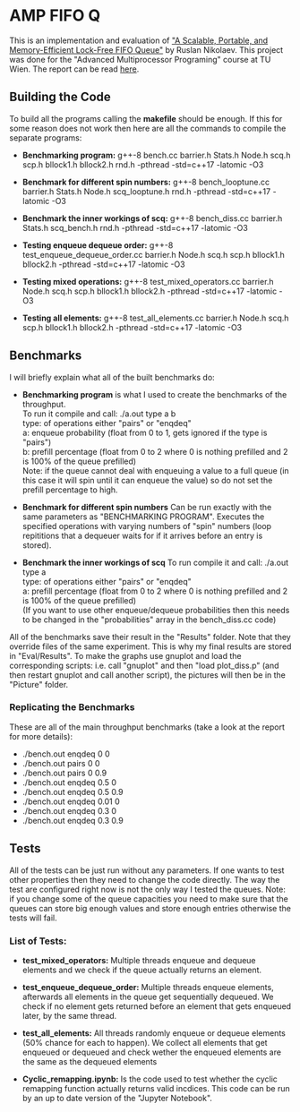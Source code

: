 # AMP FIFO Q

This is an implementation and evaluation of ["A Scalable, Portable, and Memory-Efficient Lock-Free FIFO Queue"](https://arxiv.org/abs/1908.04511) by Ruslan Nikolaev. This project was done for the "Advanced Multiprocessor Programing" course at TU Wien. The report can be read [here](https://github.com/ocatias/AMP_FIFO_Q/blob/master/Report/report.pdf).



## Building the Code
To build all the programs calling the **makefile** should be enough. If this for some reason does not work
then here are all the commands to compile the separate programs:

- **Benchmarking program:** g++-8 bench.cc barrier.h Stats.h Node.h scq.h scp.h bllock1.h bllock2.h rnd.h -pthread -std=c++17 -latomic -O3

- **Benchmark for different spin numbers:** g++-8 bench_looptune.cc barrier.h Stats.h Node.h scq_looptune.h rnd.h -pthread -std=c++17 -latomic -O3

- **Benchmark the inner workings of scq:** g++-8  bench_diss.cc barrier.h Stats.h scq_bench.h rnd.h -pthread -std=c++17 -latomic -O3

- **Testing enqueue dequeue order:** g++-8 test_enqueue_dequeue_order.cc barrier.h Node.h scq.h scp.h  bllock1.h bllock2.h -pthread -std=c++17 -latomic -O3

- **Testing mixed operations:** g++-8 test_mixed_operators.cc barrier.h Node.h scq.h scp.h bllock1.h bllock2.h -pthread -std=c++17 -latomic -O3

- **Testing all elements:** g++-8 test_all_elements.cc barrier.h Node.h scq.h scp.h bllock1.h bllock2.h -pthread -std=c++17 -latomic -O3

## Benchmarks
I will briefly explain what all of the built benchmarks do:
- **Benchmarking program** is what I used to create the benchmarks of the throughput.  
To run it compile and call: ./a.out type a b  
type: of operations either "pairs" or "enqdeq"  
a: enqueue probability (float from 0 to 1, gets ignored if the type is "pairs")  
b: prefill percentage (float from 0 to 2 where 0 is nothing prefilled and 2 is 100% of the queue prefilled)  
Note: if the queue cannot deal with enqueuing a value to a full queue (in this case it will spin until it can enqueue the value)
so do not set the prefill percentage to high.  

- **Benchmark for different spin numbers**
Can be run exactly with the same parameters as "BENCHMARKING PROGRAM".
Executes the specified operations with varying numbers of "spin" numbers (loop repititions
that a dequeuer waits for if it arrives before an entry is stored).

- **Benchmark the inner workings of scq**
To run compile it and call: ./a.out type a  
type: of operations either "pairs" or "enqdeq"  
a: prefill percentage (float from 0 to 2 where 0 is nothing prefilled and 2 is 100% of the queue prefilled)  
(If you want to use other enqueue/dequeue probabilities then this needs to be changed in the "probabilities" array in the bench_diss.cc code)

All of the benchmarks save their result in the "Results" folder. Note that they override files of the same experiment.
This is why my final results are stored in "Eval/Results". To make the graphs use gnuplot and load the corresponding scripts:
i.e. call "gnuplot" and then "load plot_diss.p" (and then restart gnuplot and call another script), the pictures will then be in the "Picture" folder.

### Replicating the Benchmarks
These are all of the main throughput benchmarks (take a look at the report for more details):
- ./bench.out enqdeq 0 0
- ./bench.out pairs 0 0
- ./bench.out pairs 0 0.9
- ./bench.out enqdeq 0.5 0
- ./bench.out enqdeq 0.5 0.9
- ./bench.out enqdeq 0.01 0
- ./bench.out enqdeq 0.3 0
- ./bench.out enqdeq 0.3 0.9


## Tests
All of the tests can be just run without any parameters. If one wants to test other properties then they
need to change the code directly. The way the test are configured right now is not the only way I tested the queues.
Note: if you change some of the queue capacities you need to make sure that the queues can store big enough values
and store enough entries otherwise the tests will fail.

### List of Tests:
- **test_mixed_operators:** Multiple threads enqueue and dequeue elements and we check if
  the queue actually returns an element.

- **test_enqueue_dequeue_order:** Multiple threads enqueue elements, afterwards all elements in the queue
  get sequentially dequeued. We check if no element gets returned before an element that gets
  enqueued later, by the same thread.

- **test_all_elements:** All threads randomly enqueue or dequeue elements (50% chance for each to happen).
  We collect all elements that get enqueued or dequeued and check wether the enqueued elements are the
  same as the dequeued elements

- **Cyclic_remapping.ipynb:**
  Is the code used to test whether the cyclic remapping function actually returns valid incdices.
  This code can be run by an up to date version of the "Jupyter Notebook".
